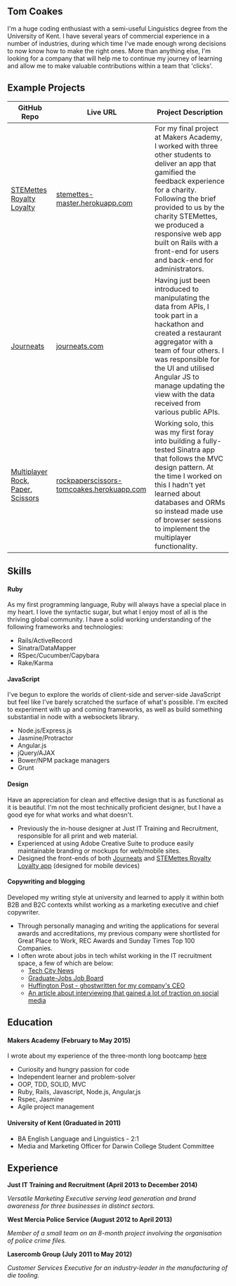 ## Tom Coakes

I'm a huge coding enthusiast with a semi-useful Linguistics degree from the University of Kent. I have several years of commercial experience in a number of industries, during which time I've made enough wrong decisions to now know how to make the right ones. More than anything else, I'm looking for a company that will help me to continue my journey of learning and allow me to make valuable contributions within a team that 'clicks'.

## Example Projects

GitHub Repo | Live URL | Project Description
--- | --- | ---
[STEMettes Royalty Loyalty](https://github.com/STEMettes/royalty_loyalty) | [stemettes-master.herokuapp.com](http://stemettes-master.herokuapp.com) | For my final project at Makers Academy, I worked with three other students to deliver an app that gamified the feedback experience for a charity. Following the brief provided to us by the charity STEMettes, we produced a responsive web app built on Rails with a front-end for users and back-end for administrators.
[Journeats](https://github.com/Journeats/Journeats) | [journeats.com](http://www.journeats.com) | Having just been introduced to manipulating the data from APIs, I took part in a hackathon and created a restaurant aggregator with a team of four others. I was responsible for the UI and utilised Angular JS to manage updating the view with the data received from various public APIs.
[Multiplayer Rock, Paper, Scissors](https://github.com/tomcoakes/rps-multiplayer) | [rockpaperscissors-tomcoakes.herokuapp.com](https://rockpaperscissors-tomcoakes.herokuapp.com) | Working solo, this was my first foray into building a fully-tested Sinatra app that follows the MVC design pattern. At the time I worked on this I hadn't yet learned about databases and ORMs so instead made use of browser sessions to implement the multiplayer functionality.

## Skills

#### Ruby

As my first programming language, Ruby will always have a special place in my heart. I love the syntactic sugar, but what I enjoy most of all is the thriving global community. I have a solid working understanding of the following frameworks and technologies:

- Rails/ActiveRecord
- Sinatra/DataMapper
- RSpec/Cucumber/Capybara
- Rake/Karma

#### JavaScript

I've begun to explore the worlds of client-side and server-side JavaScript but feel like I've barely scratched the surface of what's possible. I'm excited to experiment with up and coming frameworks, as well as build something substantial in node with a websockets library.

- Node.js/Express.js
- Jasmine/Protractor
- Angular.js
- jQuery/AJAX
- Bower/NPM package managers
- Grunt

#### Design

Have an appreciation for clean and effective design that is as functional as it is beautiful. I'm not the most technically proficient designer, but I have a good eye for what works and what doesn't.

- Previously the in-house designer at Just IT Training and Recruitment, responsible for all print and web material.
- Experienced at using Adobe Creative Suite to produce easily maintainable branding or mockups for web/mobile sites.
- Designed the front-ends of both [Journeats](http://journeats.com) and [STEMettes Royalty Loyalty app](http://stemettes-staging.herokuapp.com) (designed for mobile devices)

#### Copywriting and blogging

Developed my writing style at university and learned to apply it within both B2B and B2C contexts whilst working as a marketing executive and chief copywriter.

- Through personally managing and writing the applications for several awards and accreditations, my previous company were shortlisted for Great Place to Work, REC Awards and Sunday Times Top 100 Companies.
- I often wrote about jobs in tech whilst working in the IT recruitment space, a few of which are below:
    - [Tech City News](http://techcitynews.com/2014/09/19/why-apprentices-makes-sense-for-startup/)
    - [Graduate-Jobs Job Board](http://www.graduate-jobs.com/blog/post/283/Support_or_development_What_s_in_an_IT_career)
    - [Huffington Post - ghostwritten for my company's CEO](http://www.huffingtonpost.co.uk/simon-perriton/university-not-the-only-way-into-a-career_b_5717941.html)
    - [An article about interviewing that gained a lot of traction on social media](http://www.justit.co.uk/news/Sorry-I-m-late-and-5-more-things-you-should-never-say-in-a-job-interview-290)

## Education

#### Makers Academy (February to May 2015)
I wrote about my experience of the three-month long bootcamp [here](http://tomcoakes.tumblr.com)

- Curiosity and hungry passion for code
- Independent learner and problem-solver
- OOP, TDD, SOLID, MVC
- Ruby, Rails, Javascript, Node.js, Angular,js
- Rspec, Jasmine
- Agile project management


#### University of Kent (Graduated in 2011)

- BA English Language and Linguistics - 2:1
- Media and Marketing Officer for Darwin College Student Committee

## Experience

**Just IT Training and Recruitment (April 2013 to December 2014)**

*Versatile Marketing Executive serving lead generation and brand awareness for three businesses in distinct sectors.*

**West Mercia Police Service (August 2012 to April 2013)**

*Member of a small team on an 8-month project involving the organisation of police crime files.*

**Lasercomb Group (July 2011 to May 2012)**

*Customer Services Executive for an industry-leader in the manufacturing of die tooling.*
